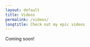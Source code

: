 ```yaml
---
layout: default
title: Videos
permalink: /videos/
longtitle: Check out my epic videos
---
```

Coming soon!